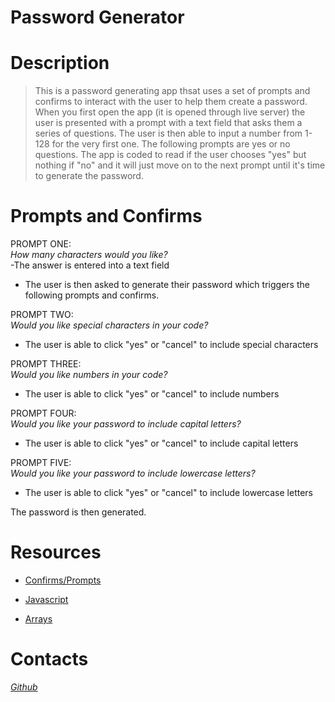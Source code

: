 # Password Generator

# Description

>This is a password generating app thsat uses a set of prompts and confirms to interact with the user to help them create a password. When you first open the app (it is opened through live server) the user is presented with a prompt with a text field that asks them a series of questions. The user is then able to input a number from 1-128 for the very first one. The following prompts are yes or no questions. The app is coded to read if the user chooses "yes" but nothing if "no" and it will just move on to the next prompt until it's time to generate the password.


# Prompts and Confirms

PROMPT ONE: <br>
*How many characters would you like?* <br>
-The answer is entered into a text field

- The user is then asked to generate their password which triggers the following prompts and confirms.

PROMPT TWO: <br>
*Would you like special characters in your code?* <br>
- The user is able to click "yes" or "cancel" to include special characters

PROMPT THREE: <br>
*Would you like numbers in your code?* <br>
- The user is able to click "yes" or "cancel" to include numbers

PROMPT FOUR: <br>
*Would you like your password to include capital letters?* <br>
- The user is able to click "yes" or "cancel" to include capital letters

PROMPT FIVE: <br>
*Would you like your password to include lowercase letters?* <br>
- The user is able to click "yes" or "cancel" to include lowercase letters


The password is then generated.


# Resources


- [Confirms/Prompts](https://www.webnots.com/create-alert-prompt-confirm-dialog-boxes-using-javascript/)

- [Javascript](https://developer.mozilla.org/en-US/docs/Web/JavaScript)

- [Arrays](https://developer.mozilla.org/en-US/docs/Web/JavaScript/Reference/Global_Objects/Array)


# Contacts

*[Github](https://github.com/KyaahB/Password-Generator)*

